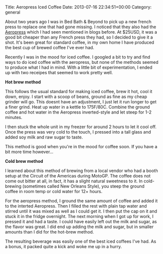 Title: Aeropress Iced Coffee
Date: 2013-07-16 22:34:51+00:00
Category: general

About two years ago I was in Bed Bath & Beyond to pick up a new french press
to replace one that had gone missing. I noticed that they also had the
[Aeropress](http://aerobie.com/products/aeropress.htm) which I had seen
mentioned in blogs before. At $25USD, it was a good bit cheaper than any
French press they had, so I decided to give it a shot. It's been great for
standard coffee, in my own home I have produced the best cup of brewed coffee
I've ever had. 

Recently I was in the mood for iced coffee. I googled a bit to
try and find ways to do iced coffee with the aeropress, but none of the
methods seemed to produce what I had in mind. With a little bit of
experimentation, I ended up with two receipes that seemed to work pretty well.

**Hot brew method** 

This follows the usual standard for making iced coffee,
brew it hot, cool it down, enjoy. I start with a scoop of beans, ground as
fine as my cheap grinder will go. This doesnt have an adjustment, I just let
it run longer to get a finer grind. Heat up water in a kettle to 175F/80C.
Combine the ground coffee and hot water in the Aeropress inverted-style and
let steep for 1-2 minutes. 

I then stuck the whole unit in my freezer for
around 2 hours to let it cool off. Once the press was very cold to the touch,
I pressed into a tall glass and added soy milk and raw sugar to taste. 

This
method is good when you're in the mood for coffee soon. If you have a bit more
time however... 

**Cold brew method** 

I learned about this method of brewing
from a local vendor who had a booth setup at the Circuit of the Americas
during MotoGP. The coffee does not come out bitter at all, in fact, it has a
slight natural sweetness to it. In cold-brewing (sometimes called New Orleans
Style), you steep the ground coffee in room temp or cold water for 12+ hours.


For the aeropress method, I ground the same amount of coffee and added it to
the interted Aeropress. Then I filled the rest with plain tap water and
stirred until it was mixed as well as I could get it. I then put the cap on it
and stuck it in the fridge overnight. The next morning when I got up for work,
I pressed it and had a taste. I could have easily left out the milk and sugar,
as the flavor was great. I did end up adding the milk and sugar, but in
smaller amounts than I did for the hot-brew method. 

The resulting beverage was
easily one of the best iced coffees I've had. As a bonus, it packed quite a
kick and woke me up in a hurry.

